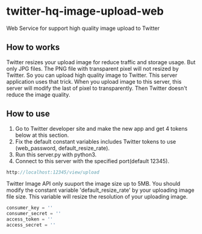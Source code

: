 # twitter-hq-image-upload-web
Web Service for support high quality image upload to Twitter


How to works
-----

Twitter resizes your upload image for reduce traffic and storage usage. But only JPG files.
The PNG file with transparent pixel will not resized by Twitter. So you can upload high quality image to Twitter.
This server application uses that trick. When you upload image to this server, this server will modify the last of pixel to transparently. Then Twitter doesn't reduce the image quality.

How to use
-----

1. Go to Twitter developer site and make the new app and get 4 tokens below at this section.
2. Fix the default constant variables includes Twitter tokens to use (web_password, default_resize_rate).
3. Run this server.py with python3.
4. Connect to this server with the specified port(default 12345).
```javascript
http://localhost:12345/view/upload
```

Twitter Image API only suuport the image size up to 5MB. You should modify the constant variable 'default_resize_rate' by your uploading image file size. This variable will resize the resolution of your uploading image.

```python
consumer_key = ''
consumer_secret = ''
access_token = ''
access_secret = ''
```
